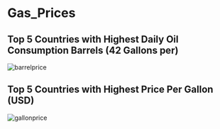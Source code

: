 # Gas_Prices

## Top 5 Countries with Highest Daily Oil Consumption Barrels (42 Gallons per)
![barrelprice](https://i.gyazo.com/afcd8a4e17f0cc5c8ec43141fe26db3d.png)



## Top 5 Countries with Highest Price Per Gallon (USD)
![gallonprice](https://i.gyazo.com/7cbea28ed8567a338ad01f0d8208ebc9.png)